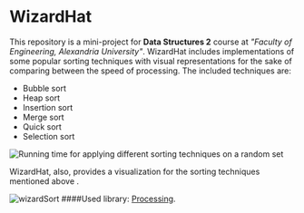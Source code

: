 # WizardHat
This repository is a mini-project for **Data Structures 2** course at *"Faculty of Engineering, Alexandria University"*. WizardHat includes implementations of some popular sorting techniques with visual representations for the sake of comparing between the speed of processing.
The included techniques are:
 - Bubble sort
 - Heap sort
 - Insertion sort
 - Merge sort
 - Quick sort
 - Selection sort
 
 
![Running time for applying different sorting techniques on a random set](https://user-images.githubusercontent.com/42680230/56057781-fe39fc00-5d5f-11e9-82cb-03ab27ea1478.PNG)

WizardHat, also, provides a visualization for the sorting techniques mentioned above .

![wizardSort](https://user-images.githubusercontent.com/42680230/56058077-c1bad000-5d60-11e9-9f88-6d186023ed62.PNG)
####Used library: 
[Processing](https://processing.org/).

